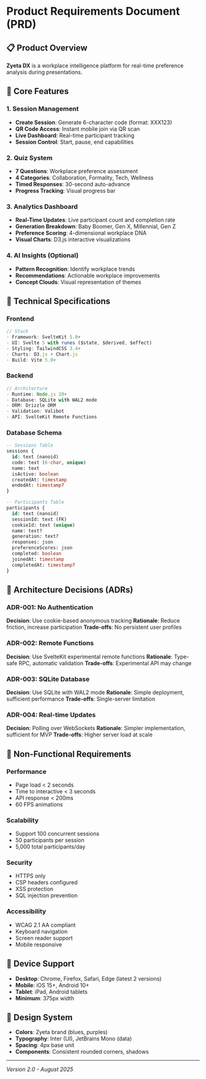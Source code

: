 # Product Requirements Document (PRD)

## 📋 Product Overview
**Zyeta DX** is a workplace intelligence platform for real-time preference analysis during presentations.

## 🎯 Core Features

### 1. Session Management
- **Create Session**: Generate 6-character code (format: XXX123)
- **QR Code Access**: Instant mobile join via QR scan
- **Live Dashboard**: Real-time participant tracking
- **Session Control**: Start, pause, end capabilities

### 2. Quiz System
- **7 Questions**: Workplace preference assessment
- **4 Categories**: Collaboration, Formality, Tech, Wellness
- **Timed Responses**: 30-second auto-advance
- **Progress Tracking**: Visual progress bar

### 3. Analytics Dashboard
- **Real-Time Updates**: Live participant count and completion rate
- **Generation Breakdown**: Baby Boomer, Gen X, Millennial, Gen Z
- **Preference Scoring**: 4-dimensional workplace DNA
- **Visual Charts**: D3.js interactive visualizations

### 4. AI Insights (Optional)
- **Pattern Recognition**: Identify workplace trends
- **Recommendations**: Actionable workplace improvements
- **Concept Clouds**: Visual representation of themes

## 🔧 Technical Specifications

### Frontend
```typescript
// Stack
- Framework: SvelteKit 5.0+
- UI: Svelte 5 with runes ($state, $derived, $effect)
- Styling: TailwindCSS 3.4+
- Charts: D3.js + Chart.js
- Build: Vite 5.0+
```

### Backend
```typescript
// Architecture
- Runtime: Node.js 20+
- Database: SQLite with WAL2 mode
- ORM: Drizzle ORM
- Validation: Valibot
- API: SvelteKit Remote Functions
```

### Database Schema
```sql
-- Sessions Table
sessions {
  id: text (nanoid)
  code: text (6-char, unique)
  name: text
  isActive: boolean
  createdAt: timestamp
  endedAt: timestamp?
}

-- Participants Table  
participants {
  id: text (nanoid)
  sessionId: text (FK)
  cookieId: text (unique)
  name: text?
  generation: text?
  responses: json
  preferenceScores: json
  completed: boolean
  joinedAt: timestamp
  completedAt: timestamp?
}
```

## 📐 Architecture Decisions (ADRs)

### ADR-001: No Authentication
**Decision**: Use cookie-based anonymous tracking
**Rationale**: Reduce friction, increase participation
**Trade-offs**: No persistent user profiles

### ADR-002: Remote Functions
**Decision**: Use SvelteKit experimental remote functions
**Rationale**: Type-safe RPC, automatic validation
**Trade-offs**: Experimental API may change

### ADR-003: SQLite Database
**Decision**: Use SQLite with WAL2 mode
**Rationale**: Simple deployment, sufficient performance
**Trade-offs**: Single-server limitation

### ADR-004: Real-time Updates
**Decision**: Polling over WebSockets
**Rationale**: Simpler implementation, sufficient for MVP
**Trade-offs**: Higher server load at scale

## 🚦 Non-Functional Requirements

### Performance
- Page load < 2 seconds
- Time to interactive < 3 seconds
- API response < 200ms
- 60 FPS animations

### Scalability
- Support 100 concurrent sessions
- 50 participants per session
- 5,000 total participants/day

### Security
- HTTPS only
- CSP headers configured
- XSS protection
- SQL injection prevention

### Accessibility
- WCAG 2.1 AA compliant
- Keyboard navigation
- Screen reader support
- Mobile responsive

## 📱 Device Support
- **Desktop**: Chrome, Firefox, Safari, Edge (latest 2 versions)
- **Mobile**: iOS 15+, Android 10+
- **Tablet**: iPad, Android tablets
- **Minimum**: 375px width

## 🎨 Design System
- **Colors**: Zyeta brand (blues, purples)
- **Typography**: Inter (UI), JetBrains Mono (data)
- **Spacing**: 4px base unit
- **Components**: Consistent rounded corners, shadows

---
*Version 2.0 - August 2025*